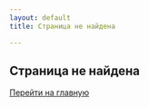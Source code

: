```yaml
---
layout: default
title: Страница не найдена

---
```

## Страница не найдена

[Перейти на главную]( /)